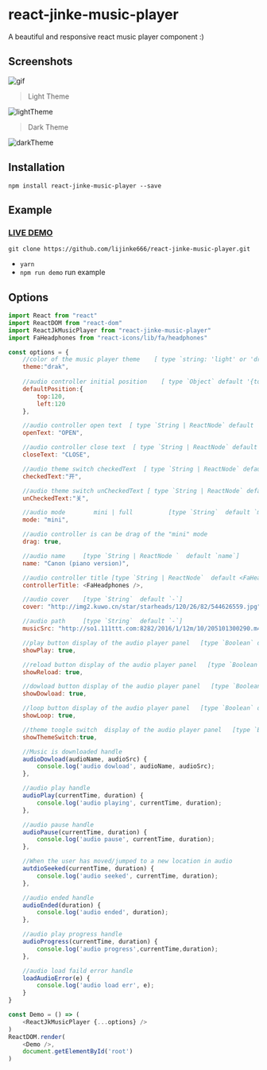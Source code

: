 # react-jinke-music-player
A beautiful and responsive react music player component :)

## Screenshots

![gif](https://github.com/lijinke666/react-jinke-music-player/blob/master/assets/example.gif) <br/>

> Light Theme <br/>

![lightTheme](https://github.com/lijinke666/react-jinke-music-player/blob/master/assets/light-theme.png)

> Dark Theme  <br/>

![darkTheme](https://github.com/lijinke666/react-jinke-music-player/blob/master/assets/dark-theme.png)

## Installation
```
npm install react-jinke-music-player --save
```

## Example
### [LIVE DEMO](https://lijinke666.github.io/react-jinke-music-player/)
```
git clone https://github.com/lijinke666/react-jinke-music-player.git
```

- `yarn`
- `npm run demo`   run example

## Options

```javascript
import React from "react"
import ReactDOM from "react-dom"
import ReactJkMusicPlayer from "react-jinke-music-player"
import FaHeadphones from "react-icons/lib/fa/headphones"

const options = {
    //color of the music player theme    [ type `string: 'light' or 'drak'  ` default 'drak' ]
    theme:"drak",
    
    //audio controller initial position    [ type `Object` default '{top:0,left:0}' ]
    defaultPosition:{
        top:120,
        left:120
    },

    //audio controller open text  [ type `String | ReactNode` default 'open']
    openText: "OPEN",

    //audio controller close text  [ type `String | ReactNode` default 'close']
    closeText: "CLOSE",

    //audio theme switch checkedText  [ type `String | ReactNode` default '-']
    checkedText:"开",

    //audio theme switch unCheckedText [ type `String | ReactNode` default '-']
    unCheckedText:"关",

    //audio mode        mini | full          [type `String`  default `mini`]  
    mode: "mini",

    //audio controller is can be drag of the "mini" mode
    drag: true,

    //audio name     [type `String | ReactNode `  default `name`]
    name: "Canon (piano version)",

    //audio controller title [type `String | ReactNode`  default <FaHeadphones/>]
    controllerTitle: <FaHeadphones />,

    //audio cover    [type `String`  default `-`]
    cover: "http://img2.kuwo.cn/star/starheads/120/26/82/544626559.jpg",

    //audio path     [type `String`  default `-`]   
    musicSrc: "http://so1.111ttt.com:8282/2016/1/12m/10/205101300290.m4a?tflag=1502850639&pin=13888f2d75f5f6229a8a3e818f09d195&ip=118.116.109.58#.mp3",

    //play button display of the audio player panel   [type `Boolean` default `true`]
    showPlay: true,

    //reload button display of the audio player panel   [type `Boolean` default `true`]
    showReload: true,

    //dowload button display of the audio player panel   [type `Boolean` default `true`]
    showDowload: true,

    //loop button display of the audio player panel   [type `Boolean` default `true`]
    showLoop: true,

    //theme toogle switch  display of the audio player panel   [type `Boolean` default `true`]
    showThemeSwitch:true,

    //Music is downloaded handle
    audioDowload(audioName, audioSrc) {
        console.log('audio dowload', audioName, audioSrc);
    },

    //audio play handle
    audioPlay(currentTime, duration) {
        console.log('audio playing', currentTime, duration);
    },

    //audio pause handle
    audioPause(currentTime, duration) {
        console.log('audio pause', currentTime, duration);
    },

    //When the user has moved/jumped to a new location in audio
    autdioSeeked(currentTime, duration) {
        console.log('audio seeked', currentTime, duration);
    },

    //audio ended handle
    audioEnded(duration) {
        console.log('audio ended', duration);
    },

    //audio play progress handle
    audioProgress(currentTime, duration) {
        console.log('audio progress',currentTime,duration);
    },

    //audio load faild error handle
    loadAudioError(e) {
        console.log('audio load err', e);
    }
}

const Demo = () => (
    <ReactJkMusicPlayer {...options} />
)
ReactDOM.render(
    <Demo />,
    document.getElementById('root')
)



```

